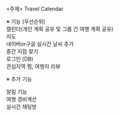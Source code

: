 <주제> 
Travel Calendar  <br>

※ 기능 (우선순위)  <br>
  캘린더(개인 계획 공유 및 그룹 간 여행 계획 공유)  <br>
  지도  <br>
  네이버or구글 실시간 날씨 추가  <br>
  중간 지점 찾기  <br>
  로그인 (DB)  <br>
  관심지역 찜, 여행지 리뷰  <br>

※ 추가 기능

  알림 기능  <br>
  여행 경비계산  <br>
  실시간 채팅방 <br>
